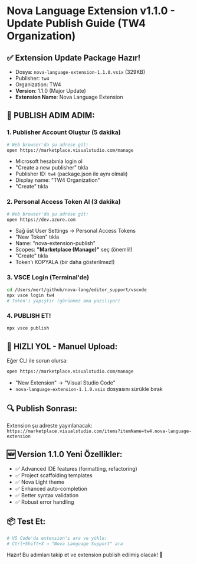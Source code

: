 # Nova Language Extension v1.1.0 - Update Publish Guide (TW4 Organization)

## ✅ Extension Update Package Hazır!
- Dosya: `nova-language-extension-1.1.0.vsix` (329KB)
- Publisher: `tw4`
- Organization: TW4
- **Version**: 1.1.0 (Major Update)
- **Extension Name**: Nova Language Extension

## 🚀 PUBLISH ADIM ADIM:

### 1. Publisher Account Oluştur (5 dakika)
```bash
# Web browser'da şu adrese git:
open https://marketplace.visualstudio.com/manage
```
- Microsoft hesabınla login ol
- "Create a new publisher" tıkla
- Publisher ID: `tw4` (package.json ile aynı olmalı)
- Display name: "TW4 Organization" 
- "Create" tıkla

### 2. Personal Access Token Al (3 dakika)  
```bash
# Web browser'da şu adrese git:
open https://dev.azure.com
```
- Sağ üst User Settings → Personal Access Tokens
- "New Token" tıkla
- Name: "nova-extension-publish"
- Scopes: **"Marketplace (Manage)"** seç (önemli!)
- "Create" tıkla
- Token'ı KOPYALA (bir daha gösterilmez!)

### 3. VSCE Login (Terminal'de)
```bash
cd /Users/mert/github/nova-lang/editor_support/vscode
npx vsce login tw4
# Token'ı yapıştır (görünmez ama yazılıyor)
```

### 4. PUBLISH ET! 
```bash
npx vsce publish
```

## 🎯 HIZLI YOL - Manuel Upload:
Eğer CLI ile sorun olursa:
```bash
open https://marketplace.visualstudio.com/manage
```
- "New Extension" → "Visual Studio Code" 
- `nova-language-extension-1.1.0.vsix` dosyasını sürükle bırak

## 🔍 Publish Sonrası:
Extension şu adreste yayınlanacak:
`https://marketplace.visualstudio.com/items?itemName=tw4.nova-language-extension`

## 🆕 Version 1.1.0 Yeni Özellikler:
- ✅ Advanced IDE features (formatting, refactoring)
- ✅ Project scaffolding templates
- ✅ Nova Light theme
- ✅ Enhanced auto-completion
- ✅ Better syntax validation
- ✅ Robust error handling

## 📦 Test Et:
```bash
# VS Code'da extension'ı ara ve yükle:
# Ctrl+Shift+X → "Nova Language Support" ara
```

Hazır! Bu adımları takip et ve extension publish edilmiş olacak! 🚀